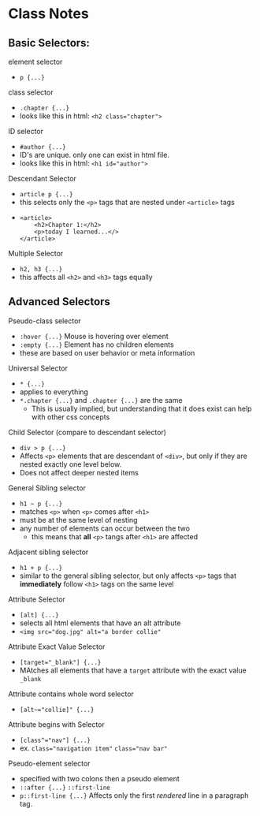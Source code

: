 # Class Notes

## Basic Selectors:
element selector 
* `p {...}`

class selector 
* `.chapter {...}`
* looks like this in html: `<h2 class="chapter">`

ID selector 
* `#author {...}`
* ID's are unique.  only one can exist in html file.
* looks like this in html: `<h1 id="author">`

Descendant Selector
* `article p {...}`
* this selects only the `<p>` tags that are nested under `<article>` tags
* ```
  <article>
      <h2>Chapter 1:</h2> 
      <p>today I learned...</>
  </article>
  ```

Multiple Selector
* `h2, h3 {...}`
* this affects all `<h2>` and `<h3>` tags equally


## Advanced Selectors

Pseudo-class selector
* `:hover {...}` Mouse is hovering over element
* `:empty {...}` Element has no children elements
* these are based on user behavior or meta information 


Universal Selector
* `* {...}`  
* applies to everything
* `*.chapter {...}` and `.chapter {...}` are the same
  * This is usually implied, but understanding that it does exist can help with other css concepts



Child Selector (compare to descendant selector)
* `div > p {...}`
* Affects `<p>` elements that are descendant of `<div>`, but only if they are nested exactly one level below.
* Does not affect deeper nested items

General Sibling selector
* `h1 ~ p {...}`
* matches `<p>` when `<p>` comes after `<h1>` 
* must be at the same level of nesting
* any number of elements can occur between the two
  * this means that **all** `<p>` tangs after `<h1>` are affected

Adjacent sibling selector
* `h1 + p {...}`
* similar to the general sibling selector, but only affects `<p>` tags that **immediately** follow `<h1>` tags on the same level

Attribute Selector
* `[alt] {...}`
* selects all html elements that have an alt attribute
* `<img src="dog.jpg" alt="a border collie"`

Attribute Exact Value Selector
* `[target="_blank"] {...}`
* MAtches all elements that have a `target` attribute with the exact value `_blank`

Attribute contains whole word selector
* `[alt~="collie]" {...}`

Attribute begins with Selector
* `[class^="nav"] {...}`
* ex. `class="navigation item"`  `class="nav bar"`

Pseudo-element selector
* specified with two colons then a pseudo element
* `::after {...}` `::first-line`
* `p::first-line {...}` Affects only the first *rendered* line in a paragraph tag.
